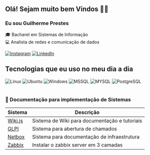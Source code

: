 ## Olá! Sejam muito bem Vindos 👋🏽
### Eu sou Guilherme Prestes 
🎓 Bacharel em Sistemas de Informação  
💻  Analista de redes e comunicação de dados

[![Instagram](https://img.shields.io/badge/Instagram-E4405F?style=for-the-badge&logo=instagram&logoColor=white)](https://www.instagram.com/oprestesgui/)
[![LinkedIn](https://img.shields.io/badge/LinkedIn-0077B5?style=for-the-badge&logo=linkedin&logoColor=white)](https://www.linkedin.com/in/guilhermeprestes/)


## Tecnologias que eu uso no meu dia a dia

<div style="display: inline_block">
    <img align="center" alt="Linux" src="https://img.shields.io/badge/Linux-FCC624?style=for-the-badge&logo=linux&logoColor=black" />
    <img align="center" alt="Ubuntu" src="https://img.shields.io/badge/Ubuntu-E95420?style=for-the-badge&logo=ubuntu&logoColor=white" />
    <img align="center" alt="Windows" src="https://img.shields.io/badge/Windows-0078D6?style=for-the-badge&logo=windows&logoColor=white" />
    <img align="center" alt="MSSQL" src="https://img.shields.io/badge/Microsoft%20SQL%20Server-CC2927?style=for-the-badge&logo=microsoft%20sql%20server&logoColor=white" />
    <img align="center" alt="MYSQL" src="https://img.shields.io/badge/MySQL-005C84?style=for-the-badge&logo=mysql&logoColor=white" />
    <img align="center" alt="PostgreSQL" src="https://img.shields.io/badge/PostgreSQL-316192?style=for-the-badge&logo=postgresql&logoColor=white" />
</div><br/>

### 📝 Documentação para implementação de Sistemas 

| Sistema | Descrição |
| ------------- | ------------- |
|[Wiki.js](https://github.com/guilhermeprestes/Wiki.JS)|Sistema de Wiki para documentação e tutoriais|
|[GLPI](https://github.com/guilhermeprestes/GLPI)|Sistema para abertura de chamados|
|[Netbox](https://github.com/guilhermeprestes/Netbox)| Sistema para documentação de infraestrutura|
|[Zabbix](https://github.com/guilhermeprestes/zabbix)| Instalar o zabbix server em 3 camadas|
